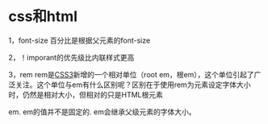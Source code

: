 # css和html

1，font-size 百分比是根据父元素的font-size

2，！imporant的优先级比内联样式更高

3，rem  rem是[CSS3](http://www.html5cn.org/portal.php?mod=list&catid=16)新增的一个相对单位（root em，根em），这个单位引起了广泛关注。这个单位与em有什么区别呢？区别在于使用rem为元素设定字体大小时，仍然是相对大小，但相对的只是HTML根元素

em. em的值并不是固定的. em会继承父级元素的字体大小。

